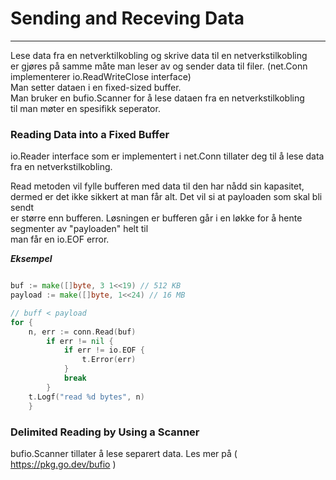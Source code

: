 # Sending and Receving Data
___

Lese data fra en netverktilkobling og skrive data til en netverkstilkobling  
er gjøres på samme måte man leser av og sender data til filer. (net.Conn implementerer io.ReadWriteClose interface)  
Man setter dataen i en fixed-sized buffer.  
Man bruker en bufio.Scanner for å lese dataen fra en netverkstilkobling  
til man møter en spesifikk seperator. 

### Reading Data into a Fixed Buffer

io.Reader interface som er implementert i net.Conn tillater deg til å lese data  
fra en netverkstilkobling.

Read metoden vil fylle bufferen med data til den har nådd sin kapasitet,  
dermed er det ikke sikkert at man får alt. Det vil si at payloaden som skal bli sendt  
er større enn bufferen. 
Løsningen er bufferen går i en løkke for å hente segmenter av "payloaden" helt til  
man får en io.EOF error.

***Eksempel***

```go

buf := make([]byte, 3 1<<19) // 512 KB
payload := make([]byte, 1<<24) // 16 MB

// buff < payload
for {
    n, err := conn.Read(buf)
        if err != nil {
            if err != io.EOF {
                t.Error(err)
            }
            break
        }
    t.Logf("read %d bytes", n)
    }
```

### Delimited Reading by Using a Scanner

bufio.Scanner tillater å lese separert data. Les mer på ( https://pkg.go.dev/bufio )